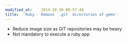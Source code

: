 ```yaml
---
modified_at:	2014-10-30 00:57:48
title:	'Ruby - Remove `.git` directories of gems'
---
```


* Reduce image size as GIT repositories may be heavy
* Not mandatory to execute a ruby app
